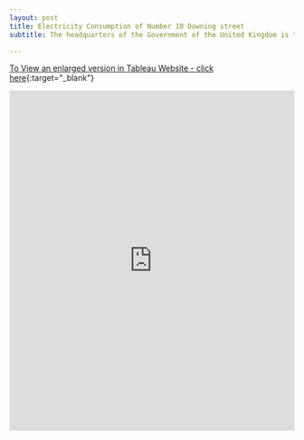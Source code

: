```yaml
---
layout: post
title: Electricity Consumption of Number 10 Downing street
subtitle: The headquarters of the Government of the United Kingdom is turning Eco-friendly

---
```

[To View an enlarged version in Tableau Website - click here](https://public.tableau.com/views/ElectricityConsumptionat10DowningStreet/Dashboard1?:embed=y&:display_count=yes&publish=yes&:origin=viz_share_link){:target="_blank"}

<iframe seamless frameborder="0" src="https://public.tableau.com/views/ElectricityConsumptionat10DowningStreet/Dashboard1?:embed=y&:display_count=yes&publish=yes&:origin=viz_share_link&:showVizHome=no" width = '100%' height = '600'></iframe>

